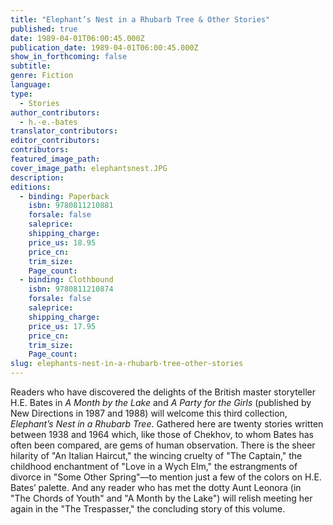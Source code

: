 ```yaml
---
title: "Elephant’s Nest in a Rhubarb Tree & Other Stories"
published: true
date: 1989-04-01T06:00:45.000Z
publication_date: 1989-04-01T06:00:45.000Z
show_in_forthcoming: false
subtitle:
genre: Fiction
language:
type:
  - Stories
author_contributors:
  - h.-e.-bates
translator_contributors:
editor_contributors:
contributors:
featured_image_path:
cover_image_path: elephantsnest.JPG
description:
editions:
  - binding: Paperback
    isbn: 9780811210881
    forsale: false
    saleprice:
    shipping_charge:
    price_us: 18.95
    price_cn:
    trim_size:
    Page_count:
  - binding: Clothbound
    isbn: 9780811210874
    forsale: false
    saleprice:
    shipping_charge:
    price_us: 17.95
    price_cn:
    trim_size:
    Page_count:
slug: elephants-nest-in-a-rhubarb-tree-other-stories
---
```


Readers who have discovered the delights of the British master storyteller H.E. Bates in _A Month by the Lake_ and _A Party for the Girls_ (published by New Directions in 1987 and 1988) will welcome this third collection, _Elephant’s Nest in a Rhubarb Tree_. Gathered here are twenty stories written between 1938 and 1964 which, like those of Chekhov, to whom Bates has often been compared, are gems of human observation. There is the sheer hilarity of "An Italian Haircut," the wincing cruelty of "The Captain," the childhood enchantment of "Love in a Wych Elm," the estrangments of divorce in "Some Other Spring"––to mention just a few of the colors on H.E. Bates’ palette. And any reader who has met the dotty Aunt Leonora (in "The Chords of Youth" and "A Month by the Lake") will relish meeting her again in the "The Trespasser," the concluding story of this volume.

